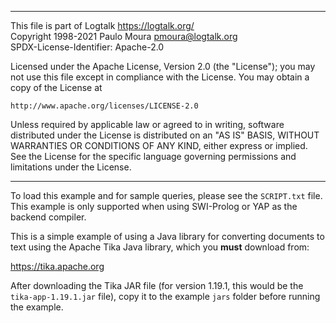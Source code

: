 ________________________________________________________________________

This file is part of Logtalk <https://logtalk.org/>  
Copyright 1998-2021 Paulo Moura <pmoura@logtalk.org>  
SPDX-License-Identifier: Apache-2.0

Licensed under the Apache License, Version 2.0 (the "License");
you may not use this file except in compliance with the License.
You may obtain a copy of the License at

    http://www.apache.org/licenses/LICENSE-2.0

Unless required by applicable law or agreed to in writing, software
distributed under the License is distributed on an "AS IS" BASIS,
WITHOUT WARRANTIES OR CONDITIONS OF ANY KIND, either express or implied.
See the License for the specific language governing permissions and
limitations under the License.
________________________________________________________________________


To load this example and for sample queries, please see the `SCRIPT.txt`
file. This example is only supported when using SWI-Prolog or YAP as the
backend compiler.

This is a simple example of using a Java library for converting documents
to text using the Apache Tika Java library, which you **must** download
from:

https://tika.apache.org

After downloading the Tika JAR file (for version 1.19.1, this would be
the `tika-app-1.19.1.jar` file), copy it to the example `jars` folder
before running the example.
